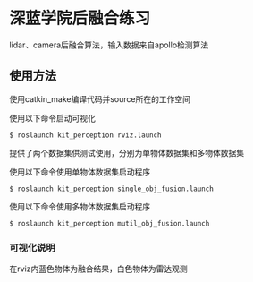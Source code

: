# 深蓝学院后融合练习

lidar、camera后融合算法，输入数据来自apollo检测算法

## 使用方法

使用catkin_make编译代码并source所在的工作空间

使用以下命令启动可视化

```shell
$ roslaunch kit_perception rviz.launch
```

提供了两个数据集供测试使用，分别为单物体数据集和多物体数据集

使用以下命令使用单物体数据集启动程序

```shell
$ roslaunch kit_perception single_obj_fusion.launch
```

使用以下命令使用多物体数据集启动程序

```shell
$ roslaunch kit_perception mutil_obj_fusion.launch
```

### 可视化说明

在rviz内蓝色物体为融合结果，白色物体为雷达观测
